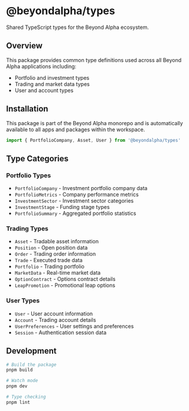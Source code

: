 # @beyondalpha/types

Shared TypeScript types for the Beyond Alpha ecosystem.

## Overview

This package provides common type definitions used across all Beyond Alpha applications including:
- Portfolio and investment types
- Trading and market data types
- User and account types

## Installation

This package is part of the Beyond Alpha monorepo and is automatically available to all apps and packages within the workspace.

```typescript
import { PortfolioCompany, Asset, User } from '@beyondalpha/types'
```

## Type Categories

### Portfolio Types
- `PortfolioCompany` - Investment portfolio company data
- `PortfolioMetrics` - Company performance metrics
- `InvestmentSector` - Investment sector categories
- `InvestmentStage` - Funding stage types
- `PortfolioSummary` - Aggregated portfolio statistics

### Trading Types
- `Asset` - Tradable asset information
- `Position` - Open position data
- `Order` - Trading order information
- `Trade` - Executed trade data
- `Portfolio` - Trading portfolio
- `MarketData` - Real-time market data
- `OptionContract` - Options contract details
- `LeapPromotion` - Promotional leap options

### User Types
- `User` - User account information
- `Account` - Trading account details
- `UserPreferences` - User settings and preferences
- `Session` - Authentication session data

## Development

```bash
# Build the package
pnpm build

# Watch mode
pnpm dev

# Type checking
pnpm lint
```
